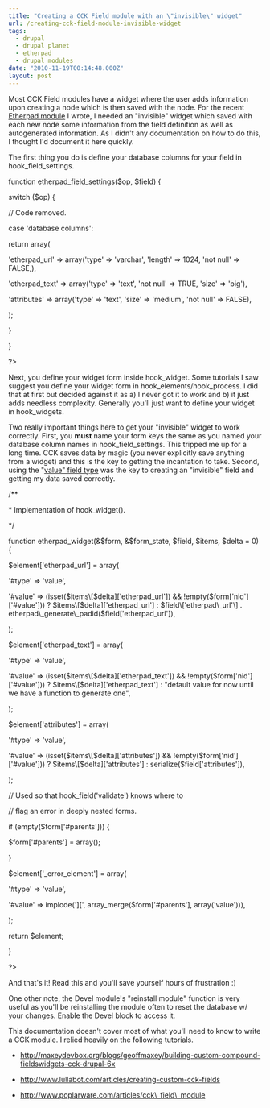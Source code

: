 ```yaml
---
title: "Creating a CCK Field module with an \"invisible\" widget"
url: /creating-cck-field-module-invisible-widget
tags:
  - drupal
  - drupal planet
  - etherpad
  - drupal modules
date: "2010-11-19T00:14:48.000Z"
layout: post
---
```


Most CCK Field modules have a widget where the user adds information upon creating a node which is then saved with the node. For the recent [Etherpad module][0] I wrote, I needed an "invisible" widget which saved with each new node some information from the field definition as well as autogenerated information. As I didn't any documentation on how to do this, I thought I'd document it here quickly.  

  

The first thing you do is define your database columns for your field in hook\_field\_settings.  

  


function etherpad\_field\_settings($op, $field) {  

switch ($op) {  

// Code removed.  

case 'database columns':  

return array(  

'etherpad\_url' =\> array('type' =\> 'varchar', 'length' =\> 1024, 'not null' =\> FALSE,),  

'etherpad\_text' =\> array('type' =\> 'text', 'not null' =\> TRUE, 'size' =\> 'big'),  

'attributes' =\> array('type' =\> 'text', 'size' =\> 'medium', 'not null' =\> FALSE),  

);  

}  

}  

?\>  

  

Next, you define your widget form inside hook\_widget. Some tutorials I saw suggest you define your widget form in hook\_elements/hook\_process. I did that at first but decided against it as a) I never got it to work and b) it just adds needless complexity. Generally you'll just want to define your widget in hook\_widgets.  

  

Two really important things here to get your "invisible" widget to work correctly. First, you **must** name your form keys the same as you named your database column names in hook\_field\_settings. This tripped me up for a long time. CCK saves data by magic (you never explicitly save anything from a widget) and this is the key to getting the incantation to take. Second, using the "[value" field type][1] was the key to creating an "invisible" field and getting my data saved correctly.  

  


/\*\*  

\* Implementation of hook\_widget().  

\*/  

function etherpad\_widget(&$form, &$form\_state, $field, $items, $delta = 0) {  

$element\['etherpad\_url'\] = array(  

'\#type' =\> 'value',  

'\#value' =\> (isset($items\[$delta\]\['etherpad\_url'\]) && !empty($form\['nid'\]\['\#value'\])) ? $items\[$delta\]\['etherpad\_url'\] : $field\['etherpad\_url'\] . etherpad\_generate\_padid($field\['etherpad\_url'\]),  

);  

$element\['etherpad\_text'\] = array(  

'\#type' =\> 'value',  

'\#value' =\> (isset($items\[$delta\]\['etherpad\_text'\]) && !empty($form\['nid'\]\['\#value'\])) ? $items\[$delta\]\['etherpad\_text'\] : "default value for now until we have a function to generate one",  

);  

$element\['attributes'\] = array(  

'\#type' =\> 'value',  

'\#value' =\> (isset($items\[$delta\]\['attributes'\]) && !empty($form\['nid'\]\['\#value'\])) ? $items\[$delta\]\['attributes'\] : serialize($field\['attributes'\]),  

);  

// Used so that hook\_field('validate') knows where to   

// flag an error in deeply nested forms.  

if (empty($form\['\#parents'\])) {  

$form\['\#parents'\] = array();  

}  

$element\['\_error\_element'\] = array(  

'\#type' =\> 'value',  

'\#value' =\> implode('\]\[', array\_merge($form\['\#parents'\], array('value'))),  

);  

  

return $element;  

}  

?\>  

  

And that's it! Read this and you'll save yourself hours of frustration :)  

  

One other note, the Devel module's "reinstall module" function is very useful as you'll be reinstalling the module often to reset the database w/ your changes. Enable the Devel block to access it.  

  

This documentation doesn't cover most of what you'll need to know to write a CCK module. I relied heavily on the following tutorials.  


  

* http://maxeydevbox.org/blogs/geoffmaxey/building-custom-compound-fieldswidgets-cck-drupal-6x  

* http://www.lullabot.com/articles/creating-custom-cck-fields  

* http://www.poplarware.com/articles/cck\_field\_module  

  



[0]: http://drupal.org/project/etherpad
[1]: http://api.drupal.org/api/drupal/developer--topics--forms_api_reference.html/6#val